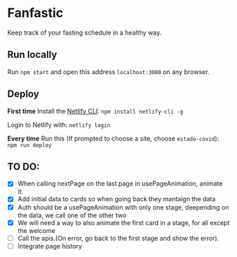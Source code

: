# Fanfastic

Keep track of your fasting schedule in a healthy way.

## Run locally

Run `npm start` and open this address `localhost:3000` on any browser.

## Deploy

**First time**
Install the [Netlify CLI](https://docs.netlify.com/cli/get-started/):
`npm install netlify-cli -g`

Login to Netlify with:
`netlify login`

**Every time**
Run this (If prompted to choose a site, choose `estado-covid`):
`npm run deploy`

## TO DO:

-   [x] When calling nextPage on the last page in usePageAnimation, animate it.
-   [x] Add initial data to cards so when going back they mantaign the data
-   [x] Auth should be a usePageAnimation with only one stage, deepending on the data, we call one of the other two
-   [x] We will need a way to also animate the first card in a stage, for all except the welcome
-   [ ] Call the apis.(On error, go back to the first stage and show the error).
-   [ ] Integrate page history
